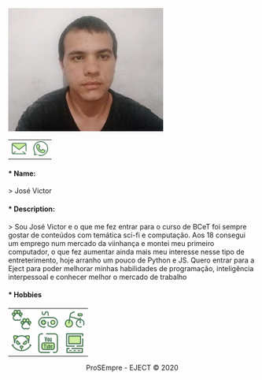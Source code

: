 <!doctype html>
<html lang="PT-BR">
    <link rel="stylesheet" type="text/css" href="estilo3.css"/>
    <head>
        <meta charset="UTF-8">
        <title>Minha Pág</title>
    </head>    
    <body>
        <div class="screen">
            <div id="conte">
                <div class="contactImg">
                    <table align="center">
                        <tr align="center">
                            <div id="foto">
                                <img src="Imagens/IMG_20200322_164636858.jpg" height="250px">
                            </div>
                            <td>
                                <div class="ocult">
                                    <a href=mailto:"jose.vic.tavares@gmail.com" target="_blanck">
                                        <img src="Imagens/enviar.png" width="30em">
                                    </a>
                                </div>
                            </td>
                            <td>
                                <div class="ocult">
                                    <a href="https://api.whatsapp.com/send?1=pt_BR&phone=5584996740100" target="_blanck">
                                        <img src="Imagens/whatsapp.png" width="30em">
                                    </a>
                                </div>
                            </td>
                        </tr>
                    </table>
                </div>
                <div class="form">
                    <h4>* Name:</h4>
                    <p>> José Victor</p>
                    <h4>* Description:</h4>
                    <p>> Sou José Victor e o que me fez entrar para o curso de BCeT foi sempre gostar de conteúdos com temática sci-fi e computação. Aos 18 consegui um emprego num mercado da viinhança e montei meu primeiro computador, o que fez aumentar ainda mais meu interesse nesse tipo de entreterimento, hoje arranho um pouco de Python e JS. Quero entrar para a Eject para poder melhorar minhas habilidades de programação, inteligência interpessoal e conhecer melhor o mercado de trabalho</p>
                </div>
                <div class="hobies">
                    <h4>* Hobbies</h4>
                    <table>
                        <tr>
                            <td>
                                    <img src="Imagens/pegadas.png" height="40em">
                                </div>
                            </td>
                            <td>
                                <img src="Imagens/jogador.png" height="40em">
                            </td>
                            <td>
                                    <img src="Imagens/bicicleta.png" height="40em">
                            </td>
                        </tr>
                        <tr>
                            <td>
                                <img src="Imagens/gato.png" height="40em">
                            </td>
                            <td>
                                <img src="Imagens/youtube.png" height="40em">
                            </td>
                            <td>
                                <img src="Imagens/eletronicos.png" height="40em">
                            </td>
                        </tr>
                    </table>
                </div>
                <div style="text-align: center">
                    ProSEmpre - EJECT © 2020 
                </div>
            </div>
         </div>
    </body>
</html>
